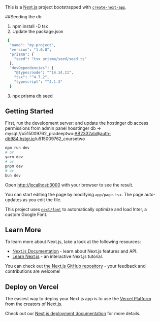 This is a [Next.js](https://nextjs.org/) project bootstrapped with [`create-next-app`](https://github.com/vercel/next.js/tree/canary/packages/create-next-app).

##Seeding the db

1. npm install -D tsx
2. Update the package.json
```bash
 {
  "name": "my-project",
  "version": "1.0.0",
  "prisma": {
    "seed": "tsx prisma/seed/seed.ts"
  },
  "devDependencies": {
    "@types/node": "^14.14.21",
    "tsx": "^4.7.2",
    "typescript": "^4.1.3"
  }
```
3.   npx prisma db seed


## Getting Started

First, run the development server:
and update the hostinger db access permissions from admin panel
hosstinger db -> mysql://u515009762_pradeeptwo:AB2332ab@auth-db984.hstgr.io/u515009762_coursetwo
```bash
npm run dev
# or
yarn dev
# or
pnpm dev
# or
bun dev
```

Open [http://localhost:3000](http://localhost:3000) with your browser to see the result.

You can start editing the page by modifying `app/page.tsx`. The page auto-updates as you edit the file.

This project uses [`next/font`](https://nextjs.org/docs/basic-features/font-optimization) to automatically optimize and load Inter, a custom Google Font.

## Learn More

To learn more about Next.js, take a look at the following resources:

- [Next.js Documentation](https://nextjs.org/docs) - learn about Next.js features and API.
- [Learn Next.js](https://nextjs.org/learn) - an interactive Next.js tutorial.

You can check out [the Next.js GitHub repository](https://github.com/vercel/next.js/) - your feedback and contributions are welcome!

## Deploy on Vercel

The easiest way to deploy your Next.js app is to use the [Vercel Platform](https://vercel.com/new?utm_medium=default-template&filter=next.js&utm_source=create-next-app&utm_campaign=create-next-app-readme) from the creators of Next.js.

Check out our [Next.js deployment documentation](https://nextjs.org/docs/deployment) for more details.
